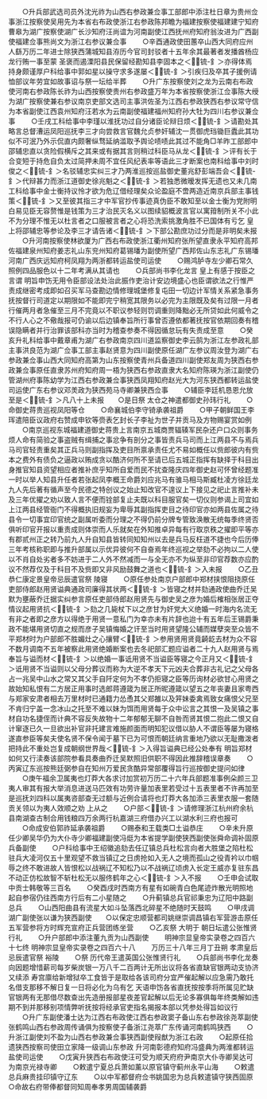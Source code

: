<!-- { "loadSidebar": true } -->
　　○升兵部武选司员外沈光祚为山西右参政兼佥事工部郎中添注杜日章为贵州佥事浙江按察使吴用先为本省右布政使浙江右参政陈邦瞻为福建按察使福建建宁知府曹皋为湖广按察使湖广长沙知府汪尚谊为河南副使江西抚州府知府翁汝进为广西副使福建佥事熊尚文为浙江右参议兼佥事
　　○辛酉通政使田蕙卒山西大同府应州人繇万历二年进士除狭西蒲城知县洊历今官司封驳者十五年余其最著者发播酋杨应龙行贿一事至蒙  圣褒而遏溧阳县民保留经勘知县李固本之＜锍-釒＞亦得体焉持身颇谨厚户科给事中郭如星以操守求多遂屡＜锍-釒＞引疾归及卒其子援例请恤部议年劳宜如故事诏与祭一坛给半葬
　　○升广东按察使刘之龙为云南右布政使河南右参政陈长祚为山西按察使贵州右参政盛万年为本省按察使浙江佥事陈大绶为湖广按察使兼右参议南京吏部文选司主事洪佐圣为江西右参政狭西右参议常守信为本省副使江西袁州知府汪若水为云南副使福建福州知府孙大牡为四川右参议兼佥事
　　○壬戌工科给事中李瑾以淮抚功过自分诸臣论辩日烦＜锍-釒＞请勘处其略言总督漕运凤阳巡抚李三才向尝救言官魏允贞参奸辅沈一贯御虎珰锄巨蠹此其功似不可泯乃外示侃直内颇奢纵骛延纳滥取予舆论啧啧此其过不能角□羊昨工部郎中邵辅忠直以贪险假横斥之其来或有据其言则稍过科臣马从龙＜锍-釒＞评有长于合变短于持危自负太过简押未周不宜任风纪表率等语此三才断案也南科给事中刘时俊之＜锍-釒＞名驳辅忠实纠三才乃两淮巡按巡盐御史董兆舒彭端吾会＜锍-釒＞代辩甚力而浙江道御史徐兆魁之＜锍-釒＞若独悉微暧发挥无遗也又未几南工科给事中金士衡持议怜才欲为危辽借经理矣众论盈庭不啻两造近南京兵部主事钱策＜锍-釒＞又至彼其指三才中军官抄传事迹真伪臣不敢知至以金士衡为党附明白易见臣无容赘惟是钱策为三才治民灭名义以图续貂概波言官以寓箝制所关不小此不为分理不惟无以杜言者之口服被言者之心将恐洗索挑激角胜不已国体有亏乞  皇上将邵辅忠等参论及李三才请告诸＜锍-釒＞下部公勘庶功过分而是非明矣未报
　　○升河南按察使林欲厦为广西右布政使浙江衢州知府张所望直隶永平知府高邦佐福建泉州知府姜志礼山东兖州知府葛锡璠为副使所望广西邦佐山东志礼广东锡璠河南广西庆远知府柯凤翔为两浙都转运盐使司运使
　　○赐鸿胪寺左少卿石常久照例四品服色以十二年考满从其请也
　　○兵部尚书李化龙言  皇上有感于按臣之言谓  明旨申饬无用令臣部设法处治此振作吏治计安边境盛心也臣谓欲法之行惟严责成继密考成即如召买军马查勘边情修理城堡修复屯田一切边计军情关系紧急事务抚按督行司道定以期限如不能即完宁稍宽其限务以必完为主限既及矣有过限一月者行催两月者急催至三月不完竟以不职议参轻则罚调重则降黜必无所贷如此何威令之不行人心之不儆哉报可仍谕以后边镇奉旨所行事曾否遵依都著抚按官依期回奏有稽误隐瞒者并行治罪该部科亦当时为稽查参奏不得因循怠玩有失责成至意
　　○癸亥升礼科给事中戴章甫为湖广右参政南京四川道监察御史李云鹄为浙江左参政礼部主事洪良范为湖广佥事工部主事赵贤意为四川副使原任湖广左参议周汝登为湖广右参政兼佥事山西大同知府高第为山东按察使青州兵备道四川副使郑友周为狭西右参政兼佥事原任直隶苏州府知府周一梧为狭西右参政直隶大名知府陈瑛为浙江副使仍管湖州府事陈幼学为江西右参政兼佥事狭西凤翔知府赵光大为河东狭西都转运盐使司运使广东右参议邓羙政为狭西苑马寺卿兼狭西佥事
　　○辅臣李廷机恳恩允放至是＜锍-釒＞凡八十上未报　　○是日祭  太仓之神遣都御史孙玮行礼
　　○命御史蒋贵巡视凤阳等仓
　　○命襄城伯李守锜承袭祖爵
　　○甲子朝鲜国王李珲遣陪臣议政府右赞成申钦等赍表乞封长子李祉为世子并贡马及方物赐宴赏如例
　　○南京巡视东城福建道御史蒋贵上言南京五城商贾辐辏军民杂还户口众则事务烦人命有简验之事盗贼有缉捕之事忿争有剖分之事皆责兵马司而上江两县不与焉兵马司官轻责重矣其正兵马则副指挥及吏目所禀承责任尤不易如概任以赀郎彼内有赀本之费外有债负之逼政以贿成贪以酷济何所不至请已后五城正指挥有缺择于科目出身推官知县资望相应者推补庶乎知所自爱而民不扰查隆庆四年御史赵可怀曾经题准一时以举人知县升任者若张起凤李概王命爵刘应兆马有骓马相马斯臧杜凌方徐廷龙九人先后著有循声至今民德之特创议之始止知改官不遑议上下接见之祀止言推补未及三年优擢之劝以致人言不便而铨部复止夫既以科目服官矣一切仪则参谒上司宜如上江两县经管衙门不得概执旧规妄为卑辱其副指挥吏目之待印官亦如两县佐属之待县令一切事宜印官统之副属听委而分理之不得仍前分牌专管致涣散无统每季终贤否俱听印官开报以重责成则体崇而人乐就矣在外知推卓异每有行取京秩之擢即平等亦有郡贰州正之转乃前九人升自知县皆转同知知州以去是兵马反枉道不捷也今后历俸三年考核称职即与推升部属以示优异彼何不自奋焉年终巡视之举劾不必拘以二人使以不肖自处劣者多不妨进于二人外不然减而一与全无亦不为纵至非印官荐数亦应酌议不然荐仅及于科目不及赀即又非风励鼓舞之道也＜锍-釒＞入未报
　　○乙丑  恭仁康定景皇帝忌辰遣官祭  陵寝
　　○原任参处南京户部郎中郑材挟恨阻挠原任吏部侍郎赵用贤谥典通政司廉得其状两＜锍-釒＞皆寝之材并劾通政使曲乔迁吴默为壅蔽乔迁据实纠参言原任吏部侍郎赵用贤先与御史吴之彦为婚后榷相张居正夺情议起用贤抗＜锍-釒＞劾之几毙杖下以之彦甘为奸党大义绝婚一时海内名流无有非之者即之彦方以得绝于用贤一意私门为幸亦未有片辞也迨十有五年后王锡爵秉政不能堪用贤切直之规而彦子吴镇悔婚之讦至当时用贤望隆公辅而媒孽突至众皆不平郑材时为户部郎不胜媚灶之心攘臂＜锍-釒＞参用贤用贤竟齮龁去材为众不容不数月调南不五年被察此用贤绝婚断案也去冬祀部汇题应谥者二十九人赵用贤与焉奉旨与谥而材＜锍-釒＞以绝婚一事诋用贤不当谥臣等寝之今正月又＜锍-釒＞诋用贤不当谥则以父母分葬议而称为大逆不孝天下元凶夫合葬非古礼记之父母各占一兆吴中山水之常又其父手自阡定何为不孝仍拒寝之臣等历询材必欲甘心用贤之故始知私恨有二方居正用事时选郎蒋遵箴为居正所昵遵箴以望五之年丧妻且家粤西与郑家安肃者相去万里材时已通籍力怂恿其父郑雒以及笄妹委禽焉致女痛恨父兄至不肯归宁盖一念冰山之托至不难以妹为饵而用贤每于众中讼言之其恨一及吴镇之事材自功名捷侄而计典不容反失故物十二年郁郁无聊不自咎而贤其恨二抱此二恨又自计窜逐已久一旦欲出补官非托建言难施颜面而明知犯议借以胁人不谓臣等屡为寝格遂直参臣等矣夫使名贤不保令闻于墓下已为可恨而朝廷纳言重地乃欲以无耻撒泼者把持此不重处岂复成朝纲世界哉＜锍-釒＞入得旨谥典已经公处奉有  明旨郑材如何又行渎奏该部院参看具奏曲乔迁吴默照旧供职不得因此推辞稽误章奏
　　○丙寅辽东巡按熊廷弼参自在知州万爱民贪酷异常部覆得旨行巡按御史提问如律
　　○庚午福余卫属夷也灯莽大各求讨加赏初万历二十六年兵部题准事例朵颜三卫夷人审其有报大举消息进送马匹效有功劳许量加表里若受过十五表里者不许再加至是巡抚刘四科以属夷咨部查无过额与近例合请将也灯莽大各加添三表里衣服一套随贡关领以为夷人效顺之劝  上从之
　　○户部＜锍-釒＞请修理浙江杭州府余杭县南湖查古制合用钱粮四万余两行杭嘉湖三府借办兴工以湖水利三府也报可
　　○命成安伯郭祚延承袭祖爵
　　○赐泰和王载类□土谥恭庄
　　○辛未升原任少卿吴华仍为大仆寺少卿福建副使冯烶为本省提学副使狭西副使张舜命调补固原兵备副使
　　○户科给事中王绍徽追劾去任辽镇总兵杜松言向者大胜堡之陷杜松驻兵大凌河仅五十里观望不救当镇辽之日虏抢如入无人之境而孤山之役青衿以巾帼辱之终不敢进故人皆恨松以战祸辽不知松乃以不战祸辽顷虏入长定王威亦复驻东昌不动正仿松故智不斩杜松无以服佟鹤年之心＜锍-釒＞入不报
　　○壬申会试取中贡士韩敬等三百名
　　○癸酉戌时西南方有星有如碗青白色尾迹炸散光明照地起自参宿仍往西南方行后有二小星随之
　　○升蓟镇总兵官祁秉忠为辽阳中路副总兵
　　○山西阳曲县有流星大如斗坠落西北碎星不绝随时天鼓鸣
　　○甲戌调湖广副使张以谦为狭西副使　　○以保定忠顺营都司姚继崇调昌镇右军营游击原任五军营参将方时辉充宣府正兵营团练坐营
　　○乙亥祭  大明于  朝日坛遣公张惟贤行礼
　　○升户部郎中添注董九贡为山西副使
　　明神宗显皇帝实录卷之四百六十七终
明神宗显皇帝实录卷之四百六十八
　　万历三十八年三月丁丑朔  孝肃皇后忌辰遣官祭  裕陵
　　○祭  历代帝王遣英国公张惟贤行礼
　　○兵部尚书李化龙奏向因题增惜薪司每岁柴炭银一万八千二百两计无所出议将各省直缺官银两动支协济又续添  寿宫廪给新增狱卒工食皆于是取给各该司府分宜严催起解以应急需乃敢托名借支那移不解日复一日将必化为乌有乞  天语申饬各省直抚按按季将所属见贮缺官银两有无那借尽数查出先造册报部星夜差官起解以后无论多寡俱每年终类解如违期不到并那移别项情弊听抚按将经承官吏指名揭报本部以凭参处得旨如议行
　　○升广东副使潘士达为江西右布政使江西右参政窦子备山东右参政徐尧萃副使张鹤鸣山西右参政周传诵俱为按察使子备浙江尧萃广东传诵河南鹤鸣狭西
　　○升浙江副使刘不盈为山西右参政兼佥事狭西副使叚猷为浙江右政
　　○起原任拾遗狭西按察司使田立家降一级调山东参政  升河南彰德府知府冯盛典为两淮都转运盐使司运使
　　○戊寅升狭西右布政使汪可受为顺天府府尹南京大仆寺卿吴达可为南京光禄寺卿
　　○敕遣宁夏总兵萧如薰以原官镇守蓟州永平山海
　　○敕遣总兵麻贵挂印镇守辽东
　　○以中军都督府佥书姚国忠为总兵敕遣镇守狭西固原　　○命故右府带俸都督同知周奉孝男周国辅袭爵
